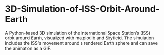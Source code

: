 # 3D-Simulation-of-ISS-Orbit-Around-Earth
A Python-based 3D simulation of the International Space Station's (ISS) orbit around Earth, visualized with matplotlib and Skyfield. The simulation includes the ISS's movement around a rendered Earth sphere and can save the animation as a GIF.
